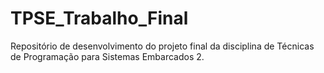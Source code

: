 # TPSE_Trabalho_Final
Repositório de desenvolvimento do projeto final da disciplina de Técnicas de Programação para Sistemas Embarcados 2.

